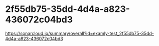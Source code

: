 # 2f55db75-35dd-4d4a-a823-436072c04bd3
https://sonarcloud.io/summary/overall?id=examly-test_2f55db75-35dd-4d4a-a823-436072c04bd3
